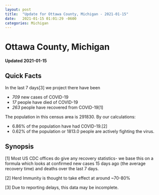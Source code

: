 ```yaml
---
layout: post
title:  "Update for Ottawa County, Michigan - 2021-01-15"
date:   2021-01-15 01:01:29 -0600
categories: Michigan
---
```


# Ottawa County, Michigan
#### Updated 2021-01-15

## Quick Facts

In the last 7 days[3] we project there have been
- *709* new cases of COVID-19
- *17* people have died of COVID-19
- *263* people have recovered from COVID-19[1]

The population in this census area is 291830. By our calculations:
- 6.86% of the population have had COVID-19.[2]
- 0.62% of the population or 1813.0 people are actively fighting the virus.

## Synopsis




[1] Most US CDC offices do give any recovery statistics- we base this on a formula which looks at confirmed new cases
15 days ago (the average recovery time) and deaths over the last 7 days.

[2] Herd Immunity is thought to take effect at around ~70-80%

[3] Due to reporting delays, this data may be incomplete.
 
    